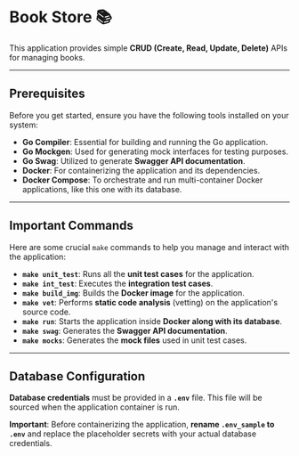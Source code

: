 # Book Store 📚

This application provides simple **CRUD (Create, Read, Update, Delete)** APIs for managing books.

---

## Prerequisites

Before you get started, ensure you have the following tools installed on your system:

* **Go Compiler**: Essential for building and running the Go application.
* **Go Mockgen**: Used for generating mock interfaces for testing purposes.
* **Go Swag**: Utilized to generate **Swagger API documentation**.
* **Docker**: For containerizing the application and its dependencies.
* **Docker Compose**: To orchestrate and run multi-container Docker applications, like this one with its database.

---

## Important Commands

Here are some crucial `make` commands to help you manage and interact with the application:

* **`make unit_test`**: Runs all the **unit test cases** for the application.
* **`make int_test`**: Executes the **integration test cases**.
* **`make build_img`**: Builds the **Docker image** for the application.
* **`make vet`**: Performs **static code analysis** (vetting) on the application's source code.
* **`make run`**: Starts the application inside **Docker along with its database**.
* **`make swag`**: Generates the **Swagger API documentation**.
* **`make mocks`**: Generates the **mock files** used in unit test cases.

---

## Database Configuration

**Database credentials** must be provided in a **`.env`** file. This file will be sourced when the application container is run.

**Important**: Before containerizing the application, **rename `.env_sample` to `.env`** and replace the placeholder secrets with your actual database credentials.